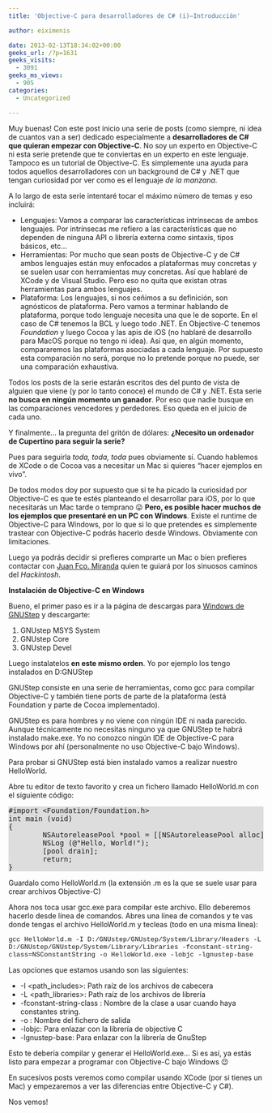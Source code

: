 ```yaml
---
title: 'Objective-C para desarrolladores de C# (i)–Introducción'

author: eiximenis

date: 2013-02-13T18:34:02+00:00
geeks_url: /?p=1631
geeks_visits:
  - 3091
geeks_ms_views:
  - 905
categories:
  - Uncategorized

---
```

Muy buenas! Con este post inicio una serie de posts (como siempre, ni idea de cuantos van a ser) dedicado especialmente a **desarrolladores de C# que quieran empezar con Objective-C**. No soy un experto en Objective-C ni esta serie pretende que te conviertas en un experto en este lenguaje. Tampoco es un tutorial de Objective-C. Es simplemente una ayuda para todos aquellos desarrolladores con un background de C# y .NET que tengan curiosidad por ver como es el lenguaje _de la manzana_.

A lo largo de esta serie intentaré tocar el máximo número de temas y eso incluirá:

  * Lenguajes: Vamos a comparar las características intrínsecas de ambos lenguajes. Por intrínsecas me refiero a las características que no dependen de ninguna API o librería externa como sintaxis, tipos básicos, etc… 
  * Herramientas: Por mucho que sean posts de Objective-C y de C# ambos lenguajes están muy enfocados a plataformas muy concretas y se suelen usar con herramientas muy concretas. Así que hablaré de XCode y de Visual Studio. Pero eso no quita que existan otras herramientas para ambos lenguajes. 
  * Plataforma: Los lenguajes, si nos ceñimos a su definición, son agnósticos de plataforma. Pero vamos a terminar hablando de plataforma, porque todo lenguaje necesita una que le de soporte. En el caso de C# tenemos la BCL y luego todo .NET. En Objective-C tenemos _Foundation_ y luego Cocoa y las apis de iOS (no hablaré de desarrollo para MacOS porque no tengo ni idea). Así que, en algún momento, compararemos las plataformas asociadas a cada lenguaje. Por supuesto esta comparación no será, porque no lo pretende porque no puede, ser una comparación exhaustiva. 

Todos los posts de la serie estarán escritos des del punto de vista de alguien que viene (y por lo tanto conoce) el mundo de C# y .NET. Esta serie **no busca en ningún momento un ganador**. Por eso que nadie busque en las comparaciones vencedores y perdedores. Eso queda en el juicio de cada uno.

Y finalmente… la pregunta del gritón de dólares: **¿Necesito un ordenador de Cupertino para seguir la serie?**

Pues para seguirla _toda, toda, toda_ pues obviamente sí. Cuando hablemos de XCode o de Cocoa vas a necesitar un Mac si quieres “hacer ejemplos en vivo”.

De todos modos doy por supuesto que si te ha picado la curiosidad por Objective-C es que te estés planteando el desarrollar para iOS, por lo que necesitarás un Mac tarde o temprano 😛 **Pero, es posible hacer muchos de los ejemplos que presentaré en un PC con Windows**. Existe el runtime de Objective-C para Windows, por lo que si lo que pretendes es simplemente trastear con Objective-C podrás hacerlo desde Windows. Obviamente con limitaciones.

Luego ya podrás decidir si prefieres comprarte un Mac o bien prefieres contactar con <a href="https://twitter.com/jfmiranda75" target="_blank" rel="noopener noreferrer">Juan Fco. Miranda</a> quien te guiará por los sinuosos caminos del _Hackintosh_.

**Instalación de Objective-C en Windows**

Bueno, el primer paso es ir a la página de descargas para <a href="http://www.gnustep.org/experience/Windows.html" target="_blank" rel="noopener noreferrer">Windows de GNUStep</a> y descargarte:

  1. GNUstep MSYS System 
  2. GNUstep Core 
  3. GNUstep Devel 

Luego instalatelos **en este mismo orden**. Yo por ejemplo los tengo instalados en D:GNUStep

GNUStep consiste en una serie de herramientas, como gcc para compilar Objective-C y también tiene ports de parte de la plataforma (está Foundation y parte de Cocoa implementado).

GNUStep es para hombres y no viene con ningún IDE ni nada parecido. Aunque técnicamente no necesitas ninguno ya que GNUStep te habrá instalado make.exe. Yo no conozco ningún IDE de Objective-C para Windows por ahí (personalmente no uso Objective-C bajo Windows).

Para probar si GNUStep está bien instalado vamos a realizar nuestro HelloWorld.

Abre tu editor de texto favorito y crea un fichero llamado HelloWorld.m con el siguiente código:

<pre style="background: #dddddd">#import &lt;Foundation/Foundation.h&gt;
int main (void)
{
        NSAutoreleasePool *pool = [[NSAutoreleasePool alloc] init];
        NSLog (@"Hello, World!");
        [pool drain];
        return;
}</pre>

Guardalo como HelloWorld.m (la extensión .m es la que se suele usar para crear archivos Objective-C)

Ahora nos toca usar gcc.exe para compilar este archivo. Ello deberemos hacerlo desde línea de comandos. Abres una línea de comandos y te vas donde tengas el archivo HelloWorld.m y tecleas (todo en una misma línea):

<font size="2" face="Courier New">gcc HelloWorld.m -I D:/GNUstep/GNUstep/System/Library/Headers -L D:/GNUstep/GNUstep/System/Library/Libraries -fconstant-string-class=NSConstantString -o HelloWorld.exe -lobjc -lgnustep-base</font>

Las opciones que estamos usando son las siguientes:

  * -I <path_includes>: Path raíz de los archivos de cabecera 
  * -L <path_libraries>: Path raíz de los archivos de librería 
  * -fconstant-string-class <clase>: Nombre de la clase a usar cuando haya constantes string. 
  * -o <fichero>: Nombre del fichero de salida 
  * -lobjc: Para enlazar con la librería de objective C 
  * -lgnustep-base: Para enlazar con la librería de GnuStep 

Esto te debería compilar y generar el HelloWorld.exe… Si es así, ya estás listo para empezar a programar con Objective-C bajo Windows 😉

En sucesivos posts veremos como compilar usando XCode (por si tienes un Mac) y empezaremos a ver las diferencias entre Objective-C y C#).

Nos vemos!
